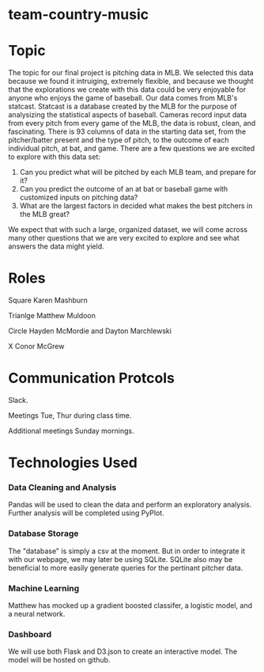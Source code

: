 # team-country-music

# Topic
The topic for our final project is pitching data in MLB. We selected this data because we found it intruiging, extremely flexible, and because we thought that the explorations we create with this data could be very enjoyable for anyone who enjoys the game of baseball. Our data comes from MLB's statcast. Statcast is a database created by the MLB for the purpose of analysizing the statistical aspects of baseball. Cameras record input data from every pitch from every game of the MLB, the data is robust, clean, and fascinating. There is 93 columns of data in the starting data set, from the pitcher/batter present and the type of pitch, to the outcome of each individual pitch, at bat, and game. There are a few questions we are excited to explore with this data set:

1. Can you predict what will be pitched by each MLB team, and prepare for it?
2. Can you predict the outcome of an at bat or baseball game with customized inputs on pitching data?
3. What are the largest factors in decided what makes the best pitchers in the MLB great?

We expect that with such a large, organized dataset, we will come across many other questions that we are very excited to explore and see what answers the data might yield. 

# Roles
Square Karen Mashburn

Trianlge Matthew Muldoon

Circle Hayden McMordie and Dayton Marchlewski

X Conor McGrew

# Communication Protcols
Slack.

Meetings Tue, Thur during class time.

Additional meetings Sunday mornings.

# Technologies Used

### Data Cleaning and Analysis
Pandas will be used to clean the data and perform an exploratory analysis. Further analysis will be completed using PyPlot. 

### Database Storage
The "database" is simply a csv at the moment. But in order to integrate it with our webpage, we may later be using SQLite. SQLite also may be beneficial to more easily generate queries for the pertinant pitcher data. 

### Machine Learning
Matthew has mocked up a gradient boosted classifer, a logistic model, and a neural network. 

### Dashboard
We will use both Flask and D3.json to create an interactive model. The model will be hosted on github. 


